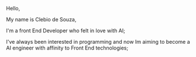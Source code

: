 Hello,

My name is Clebio de Souza,

I'm a front End Developer who felt in love with AI;

I've always been interested in programming and now Im aiming to become a AI engineer with affinity to Front End technologies;
<!---
Bil000/Bil000 is a ✨ special ✨ repository because its `README.md` (this file) appears on your GitHub profile.
You can click the Preview link to take a look at your changes.
--->

